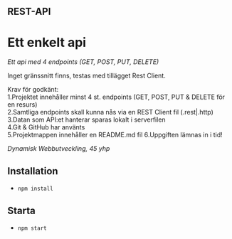 ## REST-API

# Ett enkelt api

*Ett api med 4 endpoints (GET, POST, PUT, DELETE)*

Inget gränssnitt finns, testas med tillägget Rest Client.

Krav för godkänt:  
1.Projektet innehåller minst 4 st. endpoints (GET, POST, PUT & DELETE för en resurs)  
2.Samtliga endpoints skall kunna nås via en REST Client fil (.rest|.http)  
3.Datan som API:et hanterar sparas lokalt i serverfilen  
4.Git & GitHub har använts  
5.Projektmappen innehåller en README.md fil 
6.Uppgiften lämnas in i tid!  

*Dynamisk Webbutveckling, 45 yhp*  

## Installation

* `npm install`

## Starta

* `npm start`   
